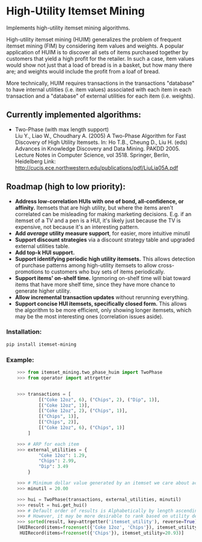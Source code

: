 # High-Utility Itemset Mining
Implements high-utility itemset mining algorithms.
  
High-utility itemset mining (HUIM) generalizes the problem of frequent itemset mining (FIM) by considering item values and weights. A popular application of HUIM is to discover all sets of items purchased together by customers that yield a high profit for the retailer. In such a case, item values would show not just that a load of bread is in a basket, but how many there are; and weights would include the profit from a loaf of bread.

More technically, HUIM requires transactions in the transactions "database" to have internal utilities (i.e. item values) associated with each item in each transaction and a "database" of external utilities for each item (i.e. weights). 
  
## Currently implemented algorithms:
- Two-Phase (with max length support)  
  Liu Y., Liao W., Choudhary A. (2005) A Two-Phase Algorithm for Fast Discovery of High Utility Itemsets. In: Ho T.B., Cheung D., Liu H. (eds) Advances in Knowledge Discovery and Data Mining. PAKDD 2005. Lecture Notes in Computer Science, vol 3518. Springer, Berlin, Heidelberg
  Link: http://cucis.ece.northwestern.edu/publications/pdf/LiuLia05A.pdf
  
## Roadmap (high to low priority):
- **Address low-correlation HUIs with one of bond, all-confidence, or affinity.** Itemsets that are high utility, but where the items aren't correlated can be misleading for making marketing decisions. E.g. if an itemset of a TV and a pen is a HUI, it's likely just because the TV is expensive, not because it's an interesting pattern.
- **Add *average* utility measure support**, for easier, more intuitive minutil
- **Support discount strategies** via a discount strategy table and upgraded external utilities table.
- **Add top-k HUI support.**
- **Support identifying periodic high utility itemsets.** This allows detection of purchase patterns among high-utility itemsets to allow cross-promotions to customers who buy sets of items periodically.
- **Support items' on-shelf time.** Ignmoring on-shelf time will biat toward items that have more shelf time, since they have more chance to generate higher utility.
- **Allow incremental transaction updates** without rerunning everything.
- **Support concise HUI itemsets, specifically closed form.** This allows the algorithm to be more efficient, only showing longer itemsets, which may be the most interesting ones (correlation issues aside).
  
### Installation:
```bash
pip install itemset-mining
```
  
### Example:

```python
    >>> from itemset_mining.two_phase_huim import TwoPhase
    >>> from operator import attrgetter


    >>> transactions = [
            [("Coke 12oz", 6), ("Chips", 2), ("Dip", 1)],
            [("Coke 12oz", 1)],
            [("Coke 12oz", 2), ("Chips", 1)],
            [("Chips", 1)],
            [("Chips", 2)],
            [("Coke 12oz", 6), ("Chips", 1)]
        ]

    >>> # ARP for each item
    >>> external_utilities = {
            "Coke 12oz": 1.29,
            "Chips": 2.99,
            "Dip": 3.49
        }

    >>> # Minimum dollar value generated by an itemset we care about across all transactions
    >>> minutil = 20.00

    >>> hui = TwoPhase(transactions, external_utilities, minutil)
    >>> result = hui.get_hui()
    >>> # Default order of results is Alphabetically by length ascending for the itemset.
    >>> # However, it may be more desirable to rank based on utility descending, as below
    >>> sorted(result, key=attrgetter('itemset_utility'), reverse=True)
    [HUIRecord(items=frozenset({'Coke 12oz', 'Chips'}), itemset_utility=30.02),
     HUIRecord(items=frozenset({'Chips'}), itemset_utility=20.93)]

```
